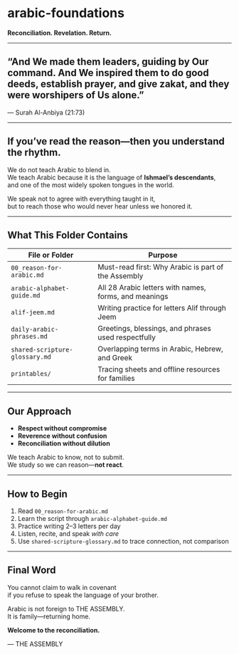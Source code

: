 # arabic-foundations  
**Reconciliation. Revelation. Return.**

---

## “And We made them leaders, guiding by Our command. And We inspired them to do good deeds, establish prayer, and give zakat, and they were worshipers of Us alone.”  
— Surah Al-Anbiya (21:73)

---

## If you’ve read the reason—then you understand the rhythm.

We do not teach Arabic to blend in.  
We teach Arabic because it is the language of **Ishmael’s descendants**,  
and one of the most widely spoken tongues in the world.

We speak not to agree with everything taught in it,  
but to reach those who would never hear unless we honored it.

---

## What This Folder Contains

| File or Folder | Purpose |
|----------------|---------|
| `00_reason-for-arabic.md` | Must-read first: Why Arabic is part of the Assembly  
| `arabic-alphabet-guide.md` | All 28 Arabic letters with names, forms, and meanings  
| `alif-jeem.md` | Writing practice for letters Alif through Jeem  
| `daily-arabic-phrases.md` | Greetings, blessings, and phrases used respectfully  
| `shared-scripture-glossary.md` | Overlapping terms in Arabic, Hebrew, and Greek  
| `printables/` | Tracing sheets and offline resources for families

---

## Our Approach

- **Respect without compromise**  
- **Reverence without confusion**  
- **Reconciliation without dilution**

We teach Arabic to know, not to submit.  
We study so we can reason—**not react**.

---

## How to Begin

1. Read `00_reason-for-arabic.md`  
2. Learn the script through `arabic-alphabet-guide.md`  
3. Practice writing 2–3 letters per day  
4. Listen, recite, and speak *with care*  
5. Use `shared-scripture-glossary.md` to trace connection, not comparison

---

## Final Word

You cannot claim to walk in covenant  
if you refuse to speak the language of your brother.

Arabic is not foreign to THE ASSEMBLY.  
It is family—returning home.

**Welcome to the reconciliation.**

— THE ASSEMBLY
